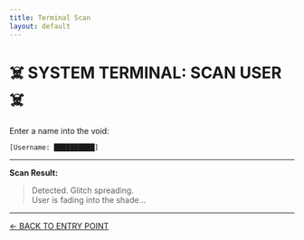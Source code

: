 ```yaml
---
title: Terminal Scan
layout: default
---
```


# ☠️ SYSTEM TERMINAL: SCAN USER ☠️

Enter a name into the void:

`[Username: ██████████]`

---

**Scan Result:**  
> Detected. Glitch spreading.  
> User is fading into the shade...

---

[← BACK TO ENTRY POINT](index.md)
